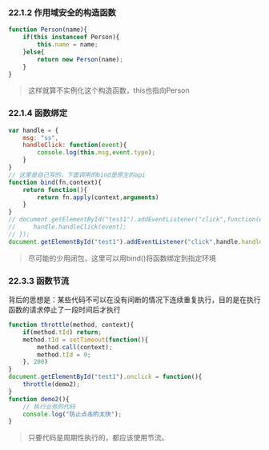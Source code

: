 ### 22.1.2 作用域安全的构造函数
```js
function Person(name){
    if(this instanceof Person){
        this.name = name;
    }else{
        return new Person(name);
    }
}
```
> 这样就算不实例化这个构造函数，this也指向Person

### 22.1.4 函数绑定
```js
var handle = {
    msg: "ss",
    handleClick: function(event){
        console.log(this.msg,event.type);
    }
}
// 这里是自己写的，下面调用的bind是原生的api
function bind(fn,context){
    return function(){
        return fn.apply(context,arguments)
    }
}
// document.getElementById("test1").addEventListener("click",function(event){
//     handle.handleClick(event);
// });
document.getElementById("test1").addEventListener("click",handle.handleClick.bind(handle));
```
> 尽可能的少用闭包，这里可以用bind()将函数绑定到指定环境

### 22.3.3 函数节流
背后的思想是：某些代码不可以在没有间断的情况下连续重复执行，目的是在执行函数的请求停止了一段时间后才执行

```js
function throttle(method, context){
    if(method.tId) return;
    method.tId = setTimeout(function(){
        method.call(context);
        method.tId = 0;
    }, 200)
}
document.getElementById("test1").onclick = function(){
    throttle(demo2);
}
function demo2(){
    // 执行业务的代码
    console.log("防止点击的太快");
}
```
> 只要代码是周期性执行的，都应该使用节流。
